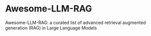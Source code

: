 # Awesome-LLM-RAG
Awesome-LLM-RAG: a curated list of advanced retrieval augmented generation (RAG) in Large Language Models
